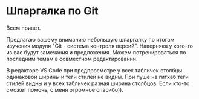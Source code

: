 # Шпаргалка по Git

Всем привет. 

Предлагаю вашему вниманию небольшую шпаргалку по итогам изучения модуля "Git - система контроля версий".
Наверняка у кого-то из вас будут замечания и предложения. Можем потренироваться по последним темам в совместном редактировании.

В редакторе VS Code при предпросмотре у всех табличек столбцы одинаковой ширины и теги стилей не видны. При пуше на гитхаб теги стилей видны и у всех табличек разная ширина столбцов. Если кто-то сможет помочь, с меня огромное спасибо)).
